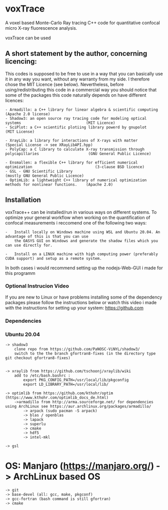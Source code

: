 # voxTrace
A voxel based Monte-Carlo Ray tracing C++ code for quantitative confocal micro X-ray fluorescence analysis.

voxTrace can be used 

## A short statement by the author, concerning licencing: 
This codes is supposed to be free to use in a way that you can basically use it
in any way you want, without any warranty from my side. I therefore chose the 
MIT Licence (see below). Nevertheless, before using/redistributing this code in 
a commercial way you should notice that some of the packages this code naturally 
depends on have different licences:

    - Armadillo: a C++ library for linear algebra & scientific computing                                (Apache 2.0 license)
    - Shadow3: an open source ray tracing code for modeling optical systems                             (MIT Licence)
    - SciPlot: a C++ scientific plotiing library powerd by gnupolot                                     (MIT License)

    - XrayLib: a library for interactions of X-rays with matter                                         (Special License -> see XRayLibAPI.hpp)
    - PolyCap: a C library to calculate X-ray transmission through polycapillaries                      (GNU General Public Licence)

    - Ensmallen: a flexible C++ library for efficient numerical optimization                            (3-clause BSD licence)
    - GSL - GNU Scientific Library                                                                      (mostly GNU General Public Licence)
    - OptimLib: a lightweight C++ library of numerical optimization methods for nonlinear functions.    (Apache 2.0)


## Installation
voxTrace++ can be installed/run in various ways on different systems. To optimize your general workflow when
working on the quantification of confocal measurements i reccomend one of the following two ways:

    -   Install locally on Windows machine using WSL and Ubuntu 20.04. An advantage of this is that you can use 
        the OASYS GUI on Windows and generate the shadow files which you can use directly for.
        
    -   Install on a LINUX machine with high computing power (preferably CUDA support) and setup as a remote system.

In both cases i would recommend setting up the nodejs-Web-GUI i made for this programm 

### Optional Instrucion Video
If you are new to Linux or have problems installing some of the dependency packages please follow the instructions 
below or watch this video i made with the instructions for setting up your system: https://github.com

### Dependencies

### Ubuntu 20.04
    -> shadow3 
        clone repo from https://github.com/PaNOSC-ViNYL/shadow3/
        switch to the the branch gfortran8-fixes (in the directory type git checkout gfortran8-fixes)
        

    -> xraylib from https://github.com/tschoonj/xraylib/wiki
        add to /etc/bash.bashrc : 
            export PKG_CONFIG_PATH=/usr/local/lib/pkgconfig
            export LD_LIBRARY_PATH=/usr/local/lib/

    -> optimlib from https://github.com/kthohr/optim (https://www.kthohr.com/optimlib_docs_de.html)
        ->armadillo from http://arma.sourceforge.net/ for dependencies using ArchLinux see https://aur.archlinux.org/packages/armadillo/
            -> arpack (sudo pacman -S arpack)
            -> blas / openblas
            -> lapack
            -> superlu
            -> cmake
            -> hdf5
            -> intel-mkl

    -> gsl
    
# OS: Manjaro (https://manjaro.org/) -> ArchLinux based OS
    -> git
    -> base-devel (all: gcc, make, pkgconf)
    -> gcc-fortran (bash command is still gfortran)
    -> cmake




